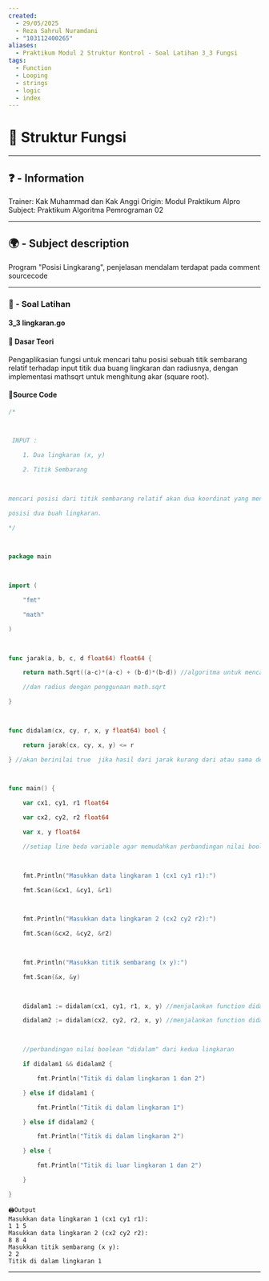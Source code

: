 ```yaml
---
created:
  - 29/05/2025
  - Reza Sahrul Nuramdani
  - "103112400265"
aliases:
  - Praktikum Modul 2 Struktur Kontrol - Soal Latihan 3_3 Fungsi
tags:
  - Function
  - Looping
  - strings
  - logic
  - index
---
```

# 📃 Struktur Fungsi
---
## ❓ - Information
Trainer: Kak Muhammad dan Kak Anggi
Origin: Modul Praktikum Alpro
Subject: Praktikum Algoritma Pemrograman 02  

---
## 🌍 - Subject description
Program "Posisi Lingkarang", penjelasan mendalam terdapat pada comment sourcecode

--- 
### 🎯 - Soal Latihan
#### 3_3 lingkaran.go

#### 📝 Dasar Teori
Pengaplikasian fungsi untuk mencari tahu posisi sebuah titik sembarang relatif terhadap input titik dua buang lingkaran dan radiusnya, dengan implementasi mathsqrt untuk menghitung akar (square root).

#### 📝Source Code
```go
/*

  

 INPUT :

    1. Dua lingkaran (x, y)

    2. Titik Sembarang

  

mencari posisi dari titik sembarang relatif akan dua koordinat yang menyatakan

posisi dua buah lingkaran.

*/

  

package main

  

import (

    "fmt"

    "math"

)

  

func jarak(a, b, c, d float64) float64 {

    return math.Sqrt((a-c)*(a-c) + (b-d)*(b-d)) //algoritma untuk mencari jarak dari dua lingkaran

    //dan radius dengan penggunaan math.sqrt

}

  

func didalam(cx, cy, r, x, y float64) bool {

    return jarak(cx, cy, x, y) <= r

} //akan berinilai true  jika hasil dari jarak kurang dari atau sama dengan value r

  

func main() {

    var cx1, cy1, r1 float64

    var cx2, cy2, r2 float64

    var x, y float64

    //setiap line beda variable agar memudahkan perbandingan nilai boolean fungsi "didalam"

  

    fmt.Println("Masukkan data lingkaran 1 (cx1 cy1 r1):")

    fmt.Scan(&cx1, &cy1, &r1)

  

    fmt.Println("Masukkan data lingkaran 2 (cx2 cy2 r2):")

    fmt.Scan(&cx2, &cy2, &r2)

  

    fmt.Println("Masukkan titik sembarang (x y):")

    fmt.Scan(&x, &y)

  

    didalam1 := didalam(cx1, cy1, r1, x, y) //menjalankan function didalam dengan nilai input line pertama

    didalam2 := didalam(cx2, cy2, r2, x, y) //menjalankan function didalam dengan nilai input line kedua

  

    //perbandingan nilai boolean "didalam" dari kedua lingkaran

    if didalam1 && didalam2 {

        fmt.Println("Titik di dalam lingkaran 1 dan 2")

    } else if didalam1 {

        fmt.Println("Titik di dalam lingkaran 1")

    } else if didalam2 {

        fmt.Println("Titik di dalam lingkaran 2")

    } else {

        fmt.Println("Titik di luar lingkaran 1 dan 2")

    }

}
```

	🖨️Output 
	Masukkan data lingkaran 1 (cx1 cy1 r1):
	1 1 5
	Masukkan data lingkaran 2 (cx2 cy2 r2):
	8 8 4
	Masukkan titik sembarang (x y):
	2 2
	Titik di dalam lingkaran 1
--- 